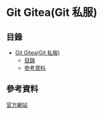 # Git Gitea(Git 私服)

## 目錄

- [Git Gitea(Git 私服)](#git-giteagit-私服)
	- [目錄](#目錄)
	- [參考資料](#參考資料)

## 參考資料

[官方網站](https://gitea.io/zh-tw/)